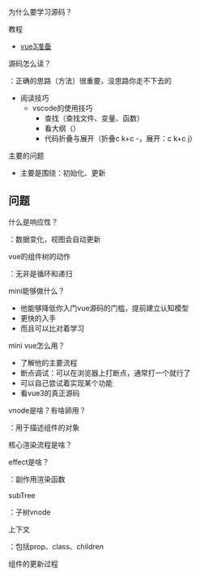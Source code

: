 为什么要学习源码？



教程

- [vue3准备](https://juejin.cn/post/7077369940038123550)

源码怎么读？

：正确的思路（方法）很重要，没思路你走不下去的

- 阅读技巧
  - vscode的使用技巧
    - 查找（查找文件、变量、函数）
    - 看大纲（）
    - 代码折叠与展开（折叠c k+c -，展开：c k+c j）

主要的问题

- 主要是围绕：初始化、更新

## 问题

什么是响应性？

：数据变化，视图会自动更新

vue的组件树的动作

：无非是循环和递归

mini能够做什么？

- 他能够降低你入门vue源码的门槛，提前建立认知模型
- 更快的入手
- 而且可以比对着学习

mini vue怎么用？

- 了解他的主要流程
- 断点调试：可以在浏览器上打断点，通常打一个就行了
- 可以自己尝试着实现某个功能
- 看vue3的真正源码



vnode是啥？有啥卵用？

：用于描述组件的对象

核心渲染流程是啥？

effect是啥？

：副作用渲染函数

subTree

：子树vnode

上下文

：包括prop、class、children

组件的更新过程
